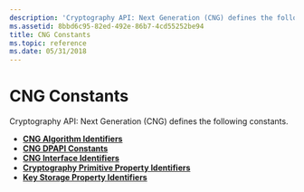 ```yaml
---
description: 'Cryptography API: Next Generation (CNG) defines the following constants.'
ms.assetid: 8bbd6c95-82ed-492e-86b7-4cd55252be94
title: CNG Constants
ms.topic: reference
ms.date: 05/31/2018
---
```


# CNG Constants

Cryptography API: Next Generation (CNG) defines the following constants.

-   [**CNG Algorithm Identifiers**](cng-algorithm-identifiers.md)
-   [**CNG DPAPI Constants**](cng-dpapi-constants.md)
-   [**CNG Interface Identifiers**](cng-interface-identifiers.md)
-   [**Cryptography Primitive Property Identifiers**](cng-property-identifiers.md)
-   [**Key Storage Property Identifiers**](key-storage-property-identifiers.md)

 

 



